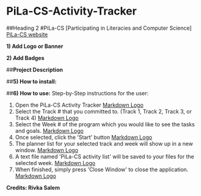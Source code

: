 # PiLa-CS-Activity-Tracker

##Heading 2
#PiLa-CS [Participating in Literacies and Computer Science]
[PiLa-CS website](https://www.pila-cs.org/)

**1) Add Logo or Banner**

**2) Add Badges**

##**Project Description**


##**5) How to install:**


##**6) How to use:**
Step-by-Step instructions for the user: 
1. Open the PiLa-CS Activity Tracker
    [Markdown Logo]()
1. Select the Track # that you committed to. (Track 1, Track 2, Track 3, or Track 4)
    [Markdown Logo]()
1. Select the Week # of the program which you would like to see the tasks and goals. 
    [Markdown Logo]()
1. Once selected, click the 'Start' button 
    [Markdown Logo]()
1. The planner list for your selected track and week will show up in a new window. 
    [Markdown Logo]()
1. A text file named 'PiLa-CS activity list' will be saved to your files for the selected week. 
    [Markdown Logo]()
1. When finished, simply press 'Close Window' to close the application. 
    [Markdown Logo]()


__Credits: Rivka Salem__
